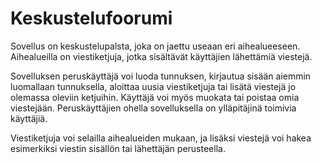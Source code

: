# Keskustelufoorumi

Sovellus on keskustelupalsta, joka on jaettu useaan eri aihealueeseen.
Aihealueilla on viestiketjuja, jotka sisältävät käyttäjien lähettämiä
viestejä.

Sovelluksen peruskäyttäjä voi luoda tunnuksen, kirjautua sisään
aiemmin luomallaan tunnuksella, aloittaa uusia viestiketjuja 
tai lisätä viestejä jo olemassa oleviin ketjuihin. Käyttäjä voi 
myös muokata tai poistaa omia viestejään. Peruskäyttäjien ohella 
sovelluksella on ylläpitäjinä toimivia käyttäjiä.

Viestiketjuja voi selailla aihealueiden mukaan, ja lisäksi viestejä voi 
hakea esimerkiksi viestin sisällön tai lähettäjän perusteella.
